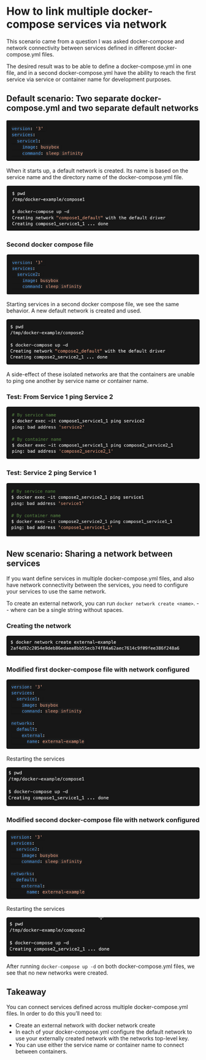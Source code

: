 # How to link multiple docker-compose services via network

This scenario came from a question I was asked docker-compose and network connectivity between services defined in different docker-compose.yml files.

The desired result was to be able to define a docker-compose.yml in one file, and in a second docker-compose.yml have the ability to reach the first service via service or container name for development purposes.

## Default scenario: Two separate docker-compose.yml and two separate default networks

![docker-compose-simple-image](../../images/shell/docker-compose-1.png)

When it starts up, a default network is created. Its name is based on the service name and the directory name of the docker-compose.yml file.

![docker-compose-simple-image](../../images/shell/docker-compose-2.png)

### Second docker compose file

![docker-compose-simple-image](../../images/shell/docker-compose-3.png)

Starting services in a second docker compose file, we see the same behavior. A new default network is created and used.

![docker-compose-simple-image](../../images/shell/docker-compose-4.png)

A side-effect of these isolated networks are that the containers are unable to ping one another by service name or container name.

### Test: From Service 1 ping Service 2

![docker-compose-simple-image](../../images/shell/docker-compose-5.png)

### Test: Service 2 ping Service 1
![docker-compose-simple-image](../../images/shell/docker-compose-6.png)

## New scenario: Sharing a network between services

If you want define services in multiple docker-compose.yml files, and also have network connectivity between the services, you need to configure your services to use the same network.

To create an external network, you can run ```docker network create <name>```. -- where <name> can be a single string without spaces.

### Creating the network
![docker-compose-simple-image](../../images/shell/docker-compose-7.png)

### Modified first docker-compose file with network configured
![docker-compose-simple-image](../../images/shell/docker-compose-8.png)

Restarting the services

![docker-compose-simple-image](../../images/shell/docker-compose-9.png)

### Modified second docker-compose file with network configured

![docker-compose-simple-image](../../images/shell/docker-compose-10.png)

Restarting the services

![docker-compose-simple-image](../../images/shell/docker-compose-11.png)

After running `docker-compose up -d` on both docker-compose.yml files, we see that no new networks were created.

## Takeaway
You can connect services defined across multiple docker-compose.yml files. In order to do this you’ll need to:

- Create an external network with docker network create <network name>
- In each of your docker-compose.yml configure the default network to use your externally created network with the networks top-level key.
- You can use either the service name or container name to connect between containers.
